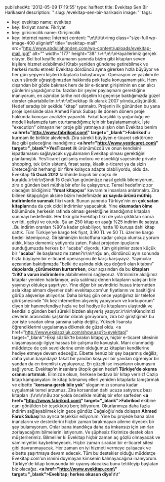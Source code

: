 publishedAt: '2012-05-09 17:19:55'
type: halftext
title: Evekitap Sen Bir Harikasın!
description: ''
slug: /evekitap-sen-bir-harikasin
image: ''
tags:
  - key: evekitap
    name: evekitap
  - key: fikriyat
    name: Fikriyat
  - key: girisimcilik
    name: Girişimcilik
  - key: internet
    name: İnternet
content: "\n\t\t\t\t<img class=\"size-full wp-image-400 alignleft\" title=\"evekitap-mail\" src=\"http://www.abdullahonden.com/wp-content/uploads/evekitap-mail.jpg\" alt=\"\" width=\"177\" height=\"38\" />\r\n\r\nHayallerimiz gerçek oluyor. Bol bol keyifle okumanın yanında bizim gibi kitapları seven kişilere hizmet edebilmek! Kitabı yeniden gündeme getirebilmek ve herkesi mutlu etmek! Evekitap dördüncü ayına girerken hızla büyüyor ve her gün yepyeni kişileri kitaplarla buluşturuyor. Operasyon ve yazılımı ile uzun süredir uğraştığımızdan hakkında pek fazla konuşamamıştık. Hem dışarıdan bir gözle bakmak hem de bir e-ticaret girişiminin en can alıcı günlerini yaşadığımız bu fazdan bir şeyler paylaşmam gerektiğine inanıyorum, en azından tarihe not düşelim ki geçmişe baktığımızda güzel dersler çıkartabilelim.\r\n\r\nEvekitap ilk olarak 2007 yılında\_düşünüldü. Hedef sıradışı bir şekilde \"kitap\" satmaktı. Projenin ilk gününden bu yana proje içerisinde olan Ahmed Faruk Subaşı ile dönem dönem proje hakkında konuşur analizler yapardık. Fakat karşılıklı iş yoğunluğu ve modeli kafamızda tam oturtamadığımız için bir başlatamamıştık. İşte \"execution\" olmayan her proje gibi yatmaya alışkın olan Evekitap benim <strong><a href=\"http://www.fabrikod.com\" target=\"_blank\">Fabrikod</a></strong>'u kurmam ile birlikte alevlendi. Zira sürekli büyüyen e-ticaret sektörüne ilaç gibi geleceğine inandığımız <strong><a href=\"http://www.yesticaret.com\" target=\"_blank\">YesTicaret</a></strong> ilk ürünümüzdü ve onun kendisini ispatlamasını sağlayacak uygulamanın Evekitap olması gerektiğini planlamıştık. YesTicaret gelişmiş motoru ve esnekliği sayesinde private shopping, tek ürün sistemi, fırsat satışı, klasik e-ticaret ya da sizin üreteceğiniz herhangi bir fikre kolayca adapte olabiliyordu, oldu da. Evekitap <strong>15 Ocak 2012</strong> tarihinde büyük bir coşku ile kuruldu.\r\n\r\nŞimdi 15 Ocak'tan günümüze nasıl geldik bilemiyorum, zira o günden beri müthiş bir efor ile çalışıyoruz. Temel hedefimiz zor olacağını bildiğimiz \"<strong>fırsat kitapçısı</strong>\" kavramını insanlara anlatmaktı. Zira bilinen kitapçılığın aksine bizim hedefimizde <strong>az sayıda ürünü müthiş indirimlerle sunmak</strong> fikri vardı. Bunun yanında Türkiye'nin en <strong>çok satan kitaplar</strong>ında da çok ciddi indirimler yapacaktık. Yine <strong>okumadan ölme</strong> bölümünde\_herkesin rafında olması gerektiğine inandığımız kitapları sunmayı hedefledik. Her fikir gibi Evekitap fikri de yola çıktıktan sonra evrildi, gelişti ve oturdu. Şu an 250 kitap en aşağı %25 indirim ile satışta. \_Bu indirim oranları %90'a kadar çıkabiliyor, hatta 10 kuruşa dahi kitap sattık. Tüm Türkiye'ye kargo tek fiyat, 3.90 TL ve 50 TL üzerine kargo bedeli istemiyoruz. Girişimimizin kickoffuna kadar çokça olumsuz yorum aldık, kitap dememiz yetiyordu zaten. Fakat projeden ipuçlarını sunduğumuzda herkes bir \"acaba\" diyordu, tüm girişimler zaten küçük bir \"<strong>acaba</strong>\" ile başlamaz mı zaten?\r\n\r\nŞu an, dördüncü ayın sonunda hızla büyüyen bir e-ticaret operasyonu ile karşı karşıyayız. Yayıncılar açısından baktığımızda \"belki de aslında oldukça değerli olan kitabını\" <strong>depolarda\_çürümekten kurtarırken</strong>, okur açısından da bu <strong>kitapları %90'a varan indirimlerle</strong> alabilmelerini sağlıyoruz. Vitrinimize aldığımız kitaplar yeniden hatırlanıyor, asla satılmaz denen kitapların satışları bile yayıncıyı oldukça şaşırtıyor. Yine diğer bir sevindirici husus internetten asla kitap almam diyenler dahi evekitap.com'un fiyatlarını ve basitliğini görüp alışverişe atılıyorlar. Daha birkaç gün önce yaptığımız bir telefon görüşmesinde \"ilk kez internetten alışveriş yapıyorum ve korkuyorum\" diyen bir hanımefendiye hızla ve bol hediye ile kitaplarını ulaştırdık ve kendisi o günden beri sürekli bizden alışveriş yapıyor.\r\n\r\nKendimizi devlerin arasındaki şaşkınlar olarak görüyorum, zira biz giriştiğimiz bu zor işte sıradan olma şansına sahip değiliz. Yüksek lisansta öğrendiklerimi uygulamaya dökmek de güzel oldu. <a href=\"http://www.eksisozluk.com/show.asp?t=evekitap\" target=\"_blank\">Ekşi sözlük</a>'te bırakın kitapçıyı, hiçbir e-ticaret sitesinin ulaşamayacağı ilgiye hassas bir çalışma ile kavuştuk. Mani olunmadığı müddetçe de çok sevdiklerine emin olduğumuz kitapları kendilerine hediye etmeye devam edeceğiz. Elbette henüz bir şey başarmış değiliz, daha yolun başındayız fakat bir yandan koşuyor bir yandan öğreniyor bir yandan da en önemlisi uyguluyoruz. En güzeli ise insanların okumasını sağlıyoruz. Evekitap'ın insanlara ütopik gelen hedefi <strong>Türkiye'de okuma oranını artırmak</strong>. Elimizde olsun, herkese bedava bir kitap veririz! Cazip kitap kampanyaları ile kitap tutmamış elleri yeniden kitaplarla tanıştırmak ve elbette \"<strong>korsana gerek bile yok</strong>\" sloganımızı sonuna kadar uygulamak temel arzumuz. Zira korsandan dahi ucuza satıyoruz bazı kitapları :)\r\n\r\nBu zor yolda öncelikle müthiş bir efor sarfeden <strong><a href=\"http://www.fabrikod.com\" target=\"_blank\">Fabrikod</a></strong> ekibine canı gönülden bir teşekkürü borç biliyorum. Okurlarımıza daha fazla indirim sağlayabilmek için gece gündüz Cağaloğlu'nda dolaşan <strong>Ahmed Faruk Subaşı</strong>'na ayrıca teşekkür ediyorum. Yine bu projede bana olan inançlarını ve desteklerini hiçbir zaman bırakmayan aileme diyecek bir şey bulamıyorum. Onlar bana inandıkça daha da imkansızı için sınırları zorlayacağımı bilmelerini istiyorum. Ve şüphesiz fikrimize destek olan müşterilerimiz. Bilmeliler ki Evekitap hiçbir zaman aç gözlü olmayacak ve samimiyetini kaybetmeyecek. Hiçbir zaman sıradan bir e-ticaret sitesi gibi davranmayacak. Her zaman en iyi hizmeti vermeye çalışacak ve elbette şaşırtmaya devam edecek. Tüm bu destekler olduğu müddetçe Evekitap.com'un ismini duymayan kimsenin kalmayacağına inanıyorum. Türkiye'de kitap konusunda bir uyanış olacaksa bunu tetikleyip başlatan biz olacağız. <strong><a href=\"http://www.evekitap.com\" target=\"_blank\">Evekitap; herkes okusun diye!</a></strong>\t\t"

